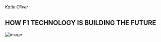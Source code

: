 ###### Katie Oliver 

##        HOW F1 TECHNOLOGY IS BUILDING THE FUTURE

![image](https://user-images.githubusercontent.com/94462126/142061182-b65807d5-2d49-4e97-ba51-fe89ab6d3c49.png)



